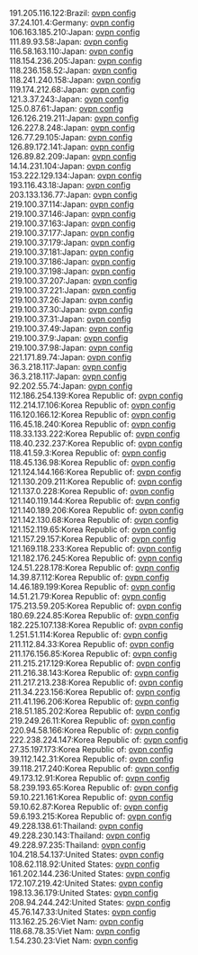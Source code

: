 191.205.116.122:Brazil: [ovpn config](vpn/191_205_116_122.ovpn)  
37.24.101.4:Germany: [ovpn config](vpn/37_24_101_4.ovpn)  
106.163.185.210:Japan: [ovpn config](vpn/106_163_185_210.ovpn)  
111.89.93.58:Japan: [ovpn config](vpn/111_89_93_58.ovpn)  
116.58.163.110:Japan: [ovpn config](vpn/116_58_163_110.ovpn)  
118.154.236.205:Japan: [ovpn config](vpn/118_154_236_205.ovpn)  
118.236.158.52:Japan: [ovpn config](vpn/118_236_158_52.ovpn)  
118.241.240.158:Japan: [ovpn config](vpn/118_241_240_158.ovpn)  
119.174.212.68:Japan: [ovpn config](vpn/119_174_212_68.ovpn)  
121.3.37.243:Japan: [ovpn config](vpn/121_3_37_243.ovpn)  
125.0.87.61:Japan: [ovpn config](vpn/125_0_87_61.ovpn)  
126.126.219.211:Japan: [ovpn config](vpn/126_126_219_211.ovpn)  
126.227.8.248:Japan: [ovpn config](vpn/126_227_8_248.ovpn)  
126.77.29.105:Japan: [ovpn config](vpn/126_77_29_105.ovpn)  
126.89.172.141:Japan: [ovpn config](vpn/126_89_172_141.ovpn)  
126.89.82.209:Japan: [ovpn config](vpn/126_89_82_209.ovpn)  
14.14.231.104:Japan: [ovpn config](vpn/14_14_231_104.ovpn)  
153.222.129.134:Japan: [ovpn config](vpn/153_222_129_134.ovpn)  
193.116.43.18:Japan: [ovpn config](vpn/193_116_43_18.ovpn)  
203.133.136.77:Japan: [ovpn config](vpn/203_133_136_77.ovpn)  
219.100.37.114:Japan: [ovpn config](vpn/219_100_37_114.ovpn)  
219.100.37.146:Japan: [ovpn config](vpn/219_100_37_146.ovpn)  
219.100.37.163:Japan: [ovpn config](vpn/219_100_37_163.ovpn)  
219.100.37.177:Japan: [ovpn config](vpn/219_100_37_177.ovpn)  
219.100.37.179:Japan: [ovpn config](vpn/219_100_37_179.ovpn)  
219.100.37.181:Japan: [ovpn config](vpn/219_100_37_181.ovpn)  
219.100.37.186:Japan: [ovpn config](vpn/219_100_37_186.ovpn)  
219.100.37.198:Japan: [ovpn config](vpn/219_100_37_198.ovpn)  
219.100.37.207:Japan: [ovpn config](vpn/219_100_37_207.ovpn)  
219.100.37.221:Japan: [ovpn config](vpn/219_100_37_221.ovpn)  
219.100.37.26:Japan: [ovpn config](vpn/219_100_37_26.ovpn)  
219.100.37.30:Japan: [ovpn config](vpn/219_100_37_30.ovpn)  
219.100.37.31:Japan: [ovpn config](vpn/219_100_37_31.ovpn)  
219.100.37.49:Japan: [ovpn config](vpn/219_100_37_49.ovpn)  
219.100.37.9:Japan: [ovpn config](vpn/219_100_37_9.ovpn)  
219.100.37.98:Japan: [ovpn config](vpn/219_100_37_98.ovpn)  
221.171.89.74:Japan: [ovpn config](vpn/221_171_89_74.ovpn)  
36.3.218.117:Japan: [ovpn config](vpn/36_3_218_117.ovpn)  
36.3.218.117:Japan: [ovpn config](vpn/36_3_218_117.ovpn)  
92.202.55.74:Japan: [ovpn config](vpn/92_202_55_74.ovpn)  
112.186.254.139:Korea Republic of: [ovpn config](vpn/112_186_254_139.ovpn)  
112.214.17.106:Korea Republic of: [ovpn config](vpn/112_214_17_106.ovpn)  
116.120.166.12:Korea Republic of: [ovpn config](vpn/116_120_166_12.ovpn)  
116.45.18.240:Korea Republic of: [ovpn config](vpn/116_45_18_240.ovpn)  
118.33.133.222:Korea Republic of: [ovpn config](vpn/118_33_133_222.ovpn)  
118.40.232.237:Korea Republic of: [ovpn config](vpn/118_40_232_237.ovpn)  
118.41.59.3:Korea Republic of: [ovpn config](vpn/118_41_59_3.ovpn)  
118.45.136.98:Korea Republic of: [ovpn config](vpn/118_45_136_98.ovpn)  
121.124.144.166:Korea Republic of: [ovpn config](vpn/121_124_144_166.ovpn)  
121.130.209.211:Korea Republic of: [ovpn config](vpn/121_130_209_211.ovpn)  
121.137.0.228:Korea Republic of: [ovpn config](vpn/121_137_0_228.ovpn)  
121.140.119.144:Korea Republic of: [ovpn config](vpn/121_140_119_144.ovpn)  
121.140.189.206:Korea Republic of: [ovpn config](vpn/121_140_189_206.ovpn)  
121.142.130.68:Korea Republic of: [ovpn config](vpn/121_142_130_68.ovpn)  
121.152.119.65:Korea Republic of: [ovpn config](vpn/121_152_119_65.ovpn)  
121.157.29.157:Korea Republic of: [ovpn config](vpn/121_157_29_157.ovpn)  
121.169.118.233:Korea Republic of: [ovpn config](vpn/121_169_118_233.ovpn)  
121.182.176.245:Korea Republic of: [ovpn config](vpn/121_182_176_245.ovpn)  
124.51.228.178:Korea Republic of: [ovpn config](vpn/124_51_228_178.ovpn)  
14.39.87.112:Korea Republic of: [ovpn config](vpn/14_39_87_112.ovpn)  
14.46.189.199:Korea Republic of: [ovpn config](vpn/14_46_189_199.ovpn)  
14.51.21.79:Korea Republic of: [ovpn config](vpn/14_51_21_79.ovpn)  
175.213.59.205:Korea Republic of: [ovpn config](vpn/175_213_59_205.ovpn)  
180.69.224.85:Korea Republic of: [ovpn config](vpn/180_69_224_85.ovpn)  
182.225.107.138:Korea Republic of: [ovpn config](vpn/182_225_107_138.ovpn)  
1.251.51.114:Korea Republic of: [ovpn config](vpn/1_251_51_114.ovpn)  
211.112.84.33:Korea Republic of: [ovpn config](vpn/211_112_84_33.ovpn)  
211.176.156.85:Korea Republic of: [ovpn config](vpn/211_176_156_85.ovpn)  
211.215.217.129:Korea Republic of: [ovpn config](vpn/211_215_217_129.ovpn)  
211.216.38.143:Korea Republic of: [ovpn config](vpn/211_216_38_143.ovpn)  
211.217.213.238:Korea Republic of: [ovpn config](vpn/211_217_213_238.ovpn)  
211.34.223.156:Korea Republic of: [ovpn config](vpn/211_34_223_156.ovpn)  
211.41.196.206:Korea Republic of: [ovpn config](vpn/211_41_196_206.ovpn)  
218.51.185.202:Korea Republic of: [ovpn config](vpn/218_51_185_202.ovpn)  
219.249.26.11:Korea Republic of: [ovpn config](vpn/219_249_26_11.ovpn)  
220.94.58.166:Korea Republic of: [ovpn config](vpn/220_94_58_166.ovpn)  
222.238.224.147:Korea Republic of: [ovpn config](vpn/222_238_224_147.ovpn)  
27.35.197.173:Korea Republic of: [ovpn config](vpn/27_35_197_173.ovpn)  
39.112.142.31:Korea Republic of: [ovpn config](vpn/39_112_142_31.ovpn)  
39.118.217.240:Korea Republic of: [ovpn config](vpn/39_118_217_240.ovpn)  
49.173.12.91:Korea Republic of: [ovpn config](vpn/49_173_12_91.ovpn)  
58.239.193.65:Korea Republic of: [ovpn config](vpn/58_239_193_65.ovpn)  
59.10.221.161:Korea Republic of: [ovpn config](vpn/59_10_221_161.ovpn)  
59.10.62.87:Korea Republic of: [ovpn config](vpn/59_10_62_87.ovpn)  
59.6.193.215:Korea Republic of: [ovpn config](vpn/59_6_193_215.ovpn)  
49.228.138.61:Thailand: [ovpn config](vpn/49_228_138_61.ovpn)  
49.228.230.143:Thailand: [ovpn config](vpn/49_228_230_143.ovpn)  
49.228.97.235:Thailand: [ovpn config](vpn/49_228_97_235.ovpn)  
104.218.54.137:United States: [ovpn config](vpn/104_218_54_137.ovpn)  
108.62.118.92:United States: [ovpn config](vpn/108_62_118_92.ovpn)  
161.202.144.236:United States: [ovpn config](vpn/161_202_144_236.ovpn)  
172.107.219.42:United States: [ovpn config](vpn/172_107_219_42.ovpn)  
198.13.36.179:United States: [ovpn config](vpn/198_13_36_179.ovpn)  
208.94.244.242:United States: [ovpn config](vpn/208_94_244_242.ovpn)  
45.76.147.33:United States: [ovpn config](vpn/45_76_147_33.ovpn)  
113.162.25.26:Viet Nam: [ovpn config](vpn/113_162_25_26.ovpn)  
118.68.78.35:Viet Nam: [ovpn config](vpn/118_68_78_35.ovpn)  
1.54.230.23:Viet Nam: [ovpn config](vpn/1_54_230_23.ovpn)  
